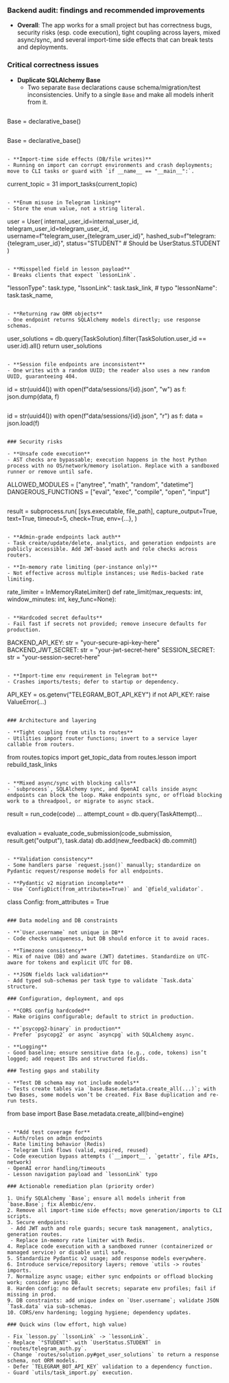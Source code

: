 ### Backend audit: findings and recommended improvements

- **Overall**: The app works for a small project but has correctness bugs, security risks (esp. code execution), tight coupling across layers, mixed async/sync, and several import-time side effects that can break tests and deployments.

### Critical correctness issues

- **Duplicate SQLAlchemy Base**
  - Two separate `Base` declarations cause schema/migration/test inconsistencies. Unify to a single `Base` and make all models inherit from it.
  ```
Base = declarative_base()
  ```
  ```
Base = declarative_base()
  ```

- **Import-time side effects (DB/file writes)**
  - Running on import can corrupt environments and crash deployments; move to CLI tasks or guard with `if __name__ == "__main__":`.
  ```
current_topic = 31
import_tasks(current_topic)
  ```

- **Enum misuse in Telegram linking**
  - Store the enum value, not a string literal.
  ```
user = User(
    internal_user_id=internal_user_id,
    telegram_user_id=telegram_user_id,
    username=f"telegram_user_{telegram_user_id}",
    hashed_sub=f"telegram:{telegram_user_id}",
    status="STUDENT"  # Should be UserStatus.STUDENT
)
  ```

- **Misspelled field in lesson payload**
  - Breaks clients that expect `lessonLink`.
  ```
"lessonType": task.type,
"lssonLink": task.task_link,  # typo
"lessonName": task.task_name,
  ```

- **Returning raw ORM objects**
  - One endpoint returns SQLAlchemy models directly; use response schemas.
  ```
user_solutions = db.query(TaskSolution).filter(TaskSolution.user_id == user.id).all()
return user_solutions
  ```

- **Session file endpoints are inconsistent**
  - One writes with a random UUID; the reader also uses a new random UUID, guaranteeing 404.
  ```
id = str(uuid4())
with open(f"data/sessions/{id}.json", "w") as f:
    json.dump(data, f)
  ```
  ```
id = str(uuid4())
with open(f"data/sessions/{id}.json", "r") as f:
    data = json.load(f)
  ```

### Security risks

- **Unsafe code execution**
  - AST checks are bypassable; execution happens in the host Python process with no OS/network/memory isolation. Replace with a sandboxed runner or remove until safe.
  ```
ALLOWED_MODULES = ["anytree", "math", "random", "datetime"]
DANGEROUS_FUNCTIONS = ["eval", "exec", "compile", "open", "input"]
  ```
  ```
result = subprocess.run(
    [sys.executable, file_path],
    capture_output=True,
    text=True,
    timeout=5,
    check=True,
    env={...},
)
  ```

- **Admin-grade endpoints lack auth**
  - Task create/update/delete, analytics, and generation endpoints are publicly accessible. Add JWT-based auth and role checks across routers.

- **In-memory rate limiting (per-instance only)**
  - Not effective across multiple instances; use Redis-backed rate limiting.
  ```
rate_limiter = InMemoryRateLimiter()
def rate_limit(max_requests: int, window_minutes: int, key_func=None):
  ```

- **Hardcoded secret defaults**
  - Fail fast if secrets not provided; remove insecure defaults for production.
  ```
BACKEND_API_KEY: str = "your-secure-api-key-here"
BACKEND_JWT_SECRET: str = "your-jwt-secret-here"
SESSION_SECRET: str = "your-session-secret-here"
  ```

- **Import-time env requirement in Telegram bot**
  - Crashes imports/tests; defer to startup or dependency.
  ```
API_KEY = os.getenv("TELEGRAM_BOT_API_KEY")
if not API_KEY:
    raise ValueError(...)
  ```

### Architecture and layering

- **Tight coupling from utils to routes**
  - Utilities import router functions; invert to a service layer callable from routers.
  ```
from routes.topics import get_topic_data
from routes.lesson import rebuild_task_links
  ```

- **Mixed async/sync with blocking calls**
  - `subprocess`, SQLAlchemy sync, and OpenAI calls inside async endpoints can block the loop. Make endpoints sync, or offload blocking work to a threadpool, or migrate to async stack.
  ```
result = run_code(code)
...
attempt_count = db.query(TaskAttempt)...
  ```
  ```
evaluation = evaluate_code_submission(code_submission, result.get("output"), task.data)
db.add(new_feedback)
db.commit()
  ```

- **Validation consistency**
  - Some handlers parse `request.json()` manually; standardize on Pydantic request/response models for all endpoints.

- **Pydantic v2 migration incomplete**
  - Use `ConfigDict(from_attributes=True)` and `@field_validator`.
  ```
class Config:
    from_attributes = True
  ```

### Data modeling and DB constraints

- **`User.username` not unique in DB**
  - Code checks uniqueness, but DB should enforce it to avoid races.

- **Timezone consistency**
  - Mix of naive (DB) and aware (JWT) datetimes. Standardize on UTC-aware for tokens and explicit UTC for DB.

- **JSON fields lack validation**
  - Add typed sub-schemas per task type to validate `Task.data` structure.

### Configuration, deployment, and ops

- **CORS config hardcoded**
  - Make origins configurable; default to strict in production.

- **`psycopg2-binary` in production**
  - Prefer `psycopg2` or async `asyncpg` with SQLAlchemy async.

- **Logging**
  - Good baseline; ensure sensitive data (e.g., code, tokens) isn’t logged; add request IDs and structured fields.

### Testing gaps and stability

- **Test DB schema may not include models**
  - Tests create tables via `base.Base.metadata.create_all(...)`; with two Bases, some models won’t be created. Fix Base duplication and re-run tests.
  ```
from base import Base
Base.metadata.create_all(bind=engine)
  ```

- **Add test coverage for**
  - Auth/roles on admin endpoints
  - Rate limiting behavior (Redis)
  - Telegram link flows (valid, expired, reused)
  - Code execution bypass attempts (`__import__`, `getattr`, file APIs, network)
  - OpenAI error handling/timeouts
  - Lesson navigation payload and `lessonLink` typo

### Actionable remediation plan (priority order)

1. Unify SQLAlchemy `Base`; ensure all models inherit from `base.Base`; fix Alembic/env.
2. Remove all import-time side effects; move generation/imports to CLI scripts.
3. Secure endpoints:
   - Add JWT auth and role guards; secure task management, analytics, generation routes.
   - Replace in-memory rate limiter with Redis.
4. Replace code execution with a sandboxed runner (containerized or managed service) or disable until safe.
5. Standardize Pydantic v2 usage; add response models everywhere.
6. Introduce service/repository layers; remove `utils -> routes` imports.
7. Normalize async usage; either sync endpoints or offload blocking work; consider async DB.
8. Harden config: no default secrets; separate env profiles; fail if missing in prod.
9. DB constraints: add unique index on `User.username`; validate JSON `Task.data` via sub-schemas.
10. CORS/env hardening; logging hygiene; dependency updates.

### Quick wins (low effort, high value)

- Fix `lesson.py` `lssonLink` -> `lessonLink`.
- Replace `"STUDENT"` with `UserStatus.STUDENT` in `routes/telegram_auth.py`.
- Change `routes/solution.py#get_user_solutions` to return a response schema, not ORM models.
- Defer `TELEGRAM_BOT_API_KEY` validation to a dependency function.
- Guard `utils/task_import.py` execution.


